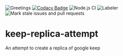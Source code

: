 ![Greetings](https://github.com/naivedeveloper95/keep-replica-attempt/workflows/Greetings/badge.svg)
[![Codacy Badge](https://api.codacy.com/project/badge/Grade/2c12e0d4d3e94c17936f56f605a594b1)](https://www.codacy.com/manual/naivedeveloper95/My-Keep?utm_source=github.com&amp;utm_medium=referral&amp;utm_content=naivedeveloper95/My-Keep&amp;utm_campaign=Badge_Grade) 
![Node.js CI](https://github.com/naivedeveloper95/keep-replica-attempt/workflows/Node.js%20CI/badge.svg)
![Labeler](https://github.com/naivedeveloper95/keep-replica-attempt/workflows/Labeler/badge.svg)
![Mark stale issues and pull requests](https://github.com/naivedeveloper95/keep-replica-attempt/workflows/Mark%20stale%20issues%20and%20pull%20requests/badge.svg)

# keep-replica-attempt

An attempt to create a replica of google keep
